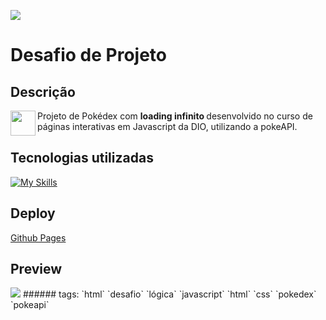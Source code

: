 ![](./assets/images/Pokédex_logo.png)

# Desafio de Projeto

## Descrição
<img align="left" width="40px" src="https://hermes.digitalinnovation.one/assets/diome/logo-minimized.png">Projeto de Pokédex com <strong>loading infinito </strong> desenvolvido no curso de páginas interativas em Javascript da DIO, utilizando a pokeAPI.


## Tecnologias utilizadas
[![My Skills](https://skillicons.dev/icons?i=js,html,css)](https://skillicons.dev)

## Deploy

[Github Pages](https://daaaiii.github.io/pokedex-loading-infinito/)


## Preview
<img src="./assets/images/pokedex.gif">
###### tags: `html` `desafio` `lógica` `javascript` `html` `css` `pokedex` `pokeapi`